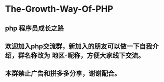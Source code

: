 # The-Growth-Way-Of-PHP

## php 程序员成长之路
## 欢迎加入php交流群，新加入的朋友可以做一下自我介绍，群名称改为 地区-昵称，方便大家线下交流。
## 本群禁止广告和拼多多分享，谢谢配合。



